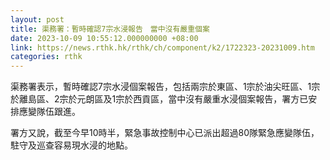 ```yaml
---
layout: post
title: 渠務署：暫時確認7宗水浸報告　當中沒有嚴重個案
date: 2023-10-09 10:55:12.000000000 +08:00
link: https://news.rthk.hk/rthk/ch/component/k2/1722323-20231009.htm
categories: rthk
---
```


渠務署表示，暫時確認7宗水浸個案報告，包括兩宗於東區、1宗於油尖旺區、1宗於離島區、2宗於元朗區及1宗於西貢區，當中沒有嚴重水浸個案報告，署方已安排應變隊伍跟進。

署方又說，截至今早10時半，緊急事故控制中心已派出超過80隊緊急應變隊伍，駐守及巡查容易現水浸的地點。
